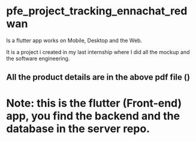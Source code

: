 # pfe_project_tracking_ennachat_redwan

Is a flutter app works on Mobile, Desktop and the Web.

It is a project i created in my last internship where I did all the mockup and the software engineering.

## All the product details are in the above pdf file ()

# Note: this is the flutter (Front-end) app, you find the backend and the database in the server repo.
